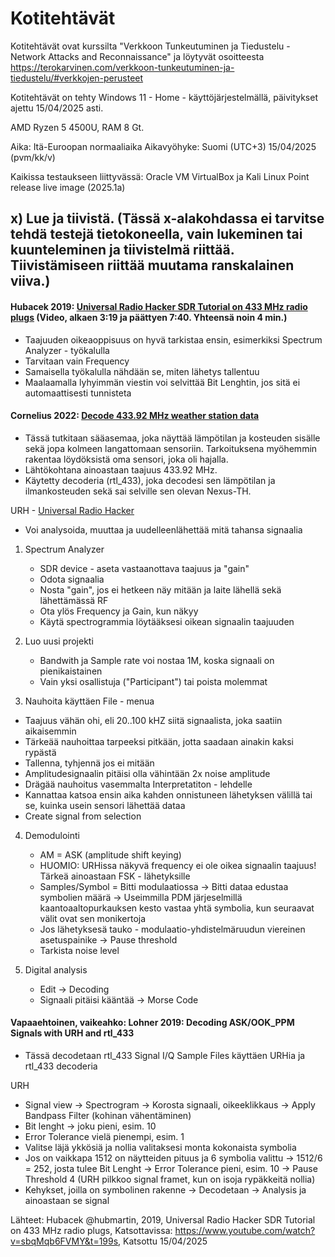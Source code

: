 # Kotitehtävät

Kotitehtävät ovat kurssilta "Verkkoon Tunkeutuminen ja Tiedustelu - Network Attacks and Reconnaissance" ja löytyvät osoitteesta https://terokarvinen.com/verkkoon-tunkeutuminen-ja-tiedustelu/#verkkojen-perusteet 

Kotitehtävät on tehty Windows 11 - Home - käyttöjärjestelmällä, päivitykset ajettu 15/04/2025 asti.

AMD Ryzen 5 4500U, RAM 8 Gt.

Aika: Itä-Euroopan normaaliaika Aikavyöhyke: Suomi (UTC+3) 15/04/2025 (pvm/kk/v)

Kaikissa testaukseen liittyvässä: Oracle VM VirtualBox ja Kali Linux Point release live image (2025.1a)


## x) Lue ja tiivistä. (Tässä x-alakohdassa ei tarvitse tehdä testejä tietokoneella, vain lukeminen tai kuunteleminen ja tiivistelmä riittää. Tiivistämiseen riittää muutama ranskalainen viiva.)

#### Hubacek 2019: [Universal Radio Hacker SDR Tutorial on 433 MHz radio plugs](https://www.youtube.com/watch?v=sbqMqb6FVMY&t=199s) (Video, alkaen 3:19 ja päättyen 7:40. Yhteensä noin 4 min.)

- Taajuuden oikeaoppisuus on hyvä tarkistaa ensin, esimerkiksi Spectrum Analyzer - työkalulla
- Tarvitaan vain Frequency
- Samaisella työkalulla nähdään se, miten lähetys tallentuu
- Maalaamalla lyhyimmän viestin voi selvittää Bit Lenghtin, jos sitä ei automaattisesti tunnisteta


#### Cornelius 2022: [Decode 433.92 MHz weather station data](https://www.onetransistor.eu/2022/01/decode-433mhz-ask-signal.html)

- Tässä tutkitaan sääasemaa, joka näyttää lämpötilan ja kosteuden sisälle sekä jopa kolmeen langattomaan sensoriin. Tarkoituksena myöhemmin rakentaa löydöksistä oma sensori, joka oli hajalla.
- Lähtökohtana ainoastaan taajuus 433.92 MHz.
- Käytetty decoderia (rtl_433), joka decodesi sen lämpötilan ja ilmankosteuden sekä sai selville sen olevan Nexus-TH.

URH - [Universal Radio Hacker](https://github.com/jopohl/urh)

- Voi analysoida, muuttaa ja uudelleenlähettää mitä tahansa signaalia

1. Spectrum Analyzer
   - SDR device - aseta vastaanottava taajuus ja "gain"
   - Odota signaalia
   - Nosta "gain", jos ei hetkeen näy mitään ja laite lähellä sekä lähettämässä RF
   - Ota ylös Frequency ja Gain, kun näkyy
   - Käytä spectrogrammia löytääksesi oikean signaalin taajuuden

2. Luo uusi projekti
   - Bandwith ja Sample rate voi nostaa 1M, koska signaali on pienikaistainen
   - Vain yksi osallistuja ("Participant") tai poista molemmat

3. Nauhoita käyttäen File - menua
  - Taajuus vähän ohi, eli 20..100 kHZ siitä signaalista, joka saatiin aikaisemmin
  - Tärkeää nauhoittaa tarpeeksi pitkään, jotta saadaan ainakin kaksi rypästä
  - Tallenna, tyhjennä jos ei mitään
  - Amplitudesignaalin pitäisi olla vähintään 2x noise amplitude
  - Drägää nauhoitus vasemmalta Interpretatiton - lehdelle
  - Kannattaa katsoa ensin aika kahden onnistuneen lähetyksen välillä tai se, kuinka usein sensori lähettää dataa
  - Create signal from selection

4. Demodulointi
   - AM = ASK (amplitude shift keying)
   - HUOMIO: URHissa näkyvä frequency ei ole oikea signaalin taajuus! Tärkeä ainoastaan FSK - lähetyksille
   - Samples/Symbol = Bitti modulaatiossa -> Bitti dataa edustaa symbolien määrä -> Useimmilla PDM järjeselmillä kaantoaaltopurkauksen kesto vastaa yhtä symbolia, kun seuraavat välit ovat sen monikertoja
   - Jos lähetyksesä tauko - modulaatio-yhdistelmäruudun viereinen asetuspainike -> Pause threshold
   - Tarkista noise level

5. Digital analysis
   - Edit -> Decoding
   - Signaali pitäisi kääntää -> Morse Code



#### Vapaaehtoinen, vaikeahko: Lohner 2019: Decoding ASK/OOK_PPM Signals with URH and rtl_433

- Tässä decodetaan rtl_433 Signal I/Q Sample Files käyttäen URHia ja rtl_433 decoderia

URH
- Signal view -> Spectrogram -> Korosta signaali, oikeeklikkaus -> Apply Bandpass Filter (kohinan vähentäminen)
- Bit lenght -> joku pieni, esim. 10
- Error Tolerance vielä pienempi, esim. 1
- Valitse läjä ykkösiä ja nollia valitaksesi monta kokonaista symbolia
- Jos on vaikkapa 1512 on näytteiden pituus ja 6 symbolia valittu -> 1512/6 = 252, josta tulee Bit Lenght -> Error Tolerance pieni, esim. 10 -> Pause Threshold 4 (URH pilkkoo signal framet, kun on isoja rypäkkeitä nollia)
- Kehykset, joilla on symbolinen rakenne -> Decodetaan -> Analysis ja ainoastaan se signal


Lähteet: Hubacek @hubmartin, 2019, Universal Radio Hacker SDR Tutorial on 433 MHz radio plugs, Katsottavissa:  https://www.youtube.com/watch?v=sbqMqb6FVMY&t=199s, Katsottu 15/04/2025
